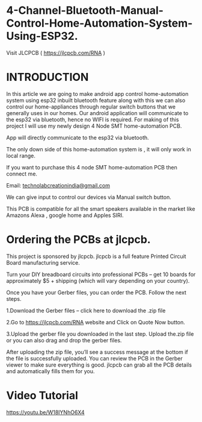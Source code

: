 # 4-Channel-Bluetooth-Manual-Control-Home-Automation-System-Using-ESP32.
Visit JLCPCB ( https://jlcpcb.com/RNA )

# INTRODUCTION
In this article we are going to make android app control home-automation system using esp32 inbuilt bluetooth feature along with this we can also control our home-appliances through regular  switch buttons that we generally uses in our homes.
Our android application will communicate to the esp32 via bluetooth, hence no WIFI is required.
For making of this project I will use my newly design 4 Node SMT home-automation PCB.

App will directly communicate to the esp32 via bluetooth.

The only down side of this home-automation system is , it will only work in local range.

If you want to purchase this 4 node SMT home-automation PCB then connect me.

Email: technolabcreationindia@gmail.com

We can give  input to control our devices via Manual switch button. 

This PCB is compatible for all the smart speakers available in the market like Amazons Alexa , google home and Apples SIRI.

# Ordering the PCBs at jlcpcb.

This project is sponsored by jlcpcb. jlcpcb is a full feature Printed Circuit Board manufacturing service.

Turn your DIY breadboard circuits into professional PCBs – get 10 boards for approximately $5 + shipping (which will vary depending on your country).

Once you have your Gerber files, you can order the PCB. Follow the next steps.

1.Download the Gerber files – click here to download the .zip file

2.Go to https://jlcpcb.com/RNA website and Click on Quote Now button.

3.Upload the gerber file you downloaded in the last step. Upload the.zip file or you can also drag and drop the gerber files.

After uploading the zip file, you’ll see a success message at the bottom if the file is successfully uploaded. You can review the PCB in the Gerber viewer to make sure everything is good. jlcpcb can grab all the PCB details and automatically fills them for you.

# Video Tutorial
https://youtu.be/W18IYNhO6X4
